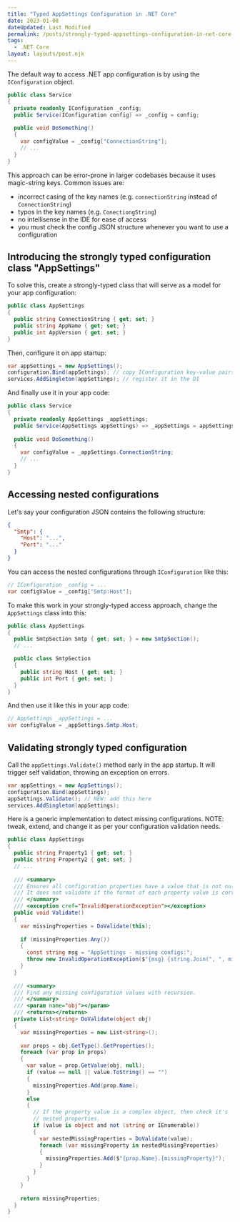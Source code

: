 ```yaml
---
title: "Typed AppSettings Configuration in .NET Core"
date: 2023-01-08
dateUpdated: Last Modified
permalink: /posts/strongly-typed-appsettings-configuration-in-net-core-with-validation/
tags:
  - .NET Core
layout: layouts/post.njk
---
```


The default way to access .NET app configuration is by using the `IConfiguration` object.

```csharp
public class Service
{
  private readonly IConfiguration _config;
  public Service(IConfiguration config) => _config = config;
  
  public void DoSomething()
  {
    var configValue = _config["ConnectionString"];
    // ...
  }
}
```

This approach can be error-prone in larger codebases because it uses magic-string keys. Common issues are:
- incorrect casing of the key names (e.g. `connectionString` instead of `ConnectionString`)
- typos in the key names (e.g. `ConectiongString`)
- no intellisense in the IDE for ease of access
- you must check the config JSON structure whenever you want to use a configuration

## Introducing the strongly typed configuration class "AppSettings"
To solve this, create a strongly-typed class that will serve as a model for your app configuration:
```csharp
public class AppSettings
{
  public string ConnectionString { get; set; }
  public string AppName { get; set; }
  public int AppVersion { get; set; }
}
```

Then, configure it on app startup:
```csharp
var appSettings = new AppSettings();
configuration.Bind(appSettings); // copy IConfiguration key-value pairs to appSettings
services.AddSingleton(appSettings); // register it in the DI
```

And finally use it in your app code:
```csharp
public class Service
{
  private readonly AppSettings _appSettings;
  public Service(AppSettings appSettings) => _appSettings = appSettings;
  
  public void DoSomething()
  {
    var configValue = _appSettings.ConnectionString;
    // ...
  }
}
```

## Accessing nested configurations
Let's say your configuration JSON contains the following structure:
```json
{
  "Smtp": {
    "Host": "...",
    "Port": "..."
  }
}
```

You can access the nested configurations through `IConfiguration` like this:
```csharp
// IConfiguration _config = ...
var configValue = _config["Smtp:Host"];
```

To make this work in your strongly-typed access approach, change the `AppSettings` class into this:
```csharp
public class AppSettings
{
  public SmtpSection Smtp { get; set; } = new SmtpSection();
  // ...

  public class SmtpSection
  {
    public string Host { get; set; }
    public int Port { get; set; }
  }
}
```

And then use it like this in your app code:
```csharp
// AppSettings _appSettings = ...
var configValue = _appSettings.Smtp.Host;
```

## Validating strongly typed configuration
Call the `appSettings.Validate()` method early in the app startup. It will trigger self validation, throwing an exception on errors.
```csharp
var appSettings = new AppSettings();
configuration.Bind(appSettings);
appSettings.Validate(); // NEW: add this here
services.AddSingleton(appSettings);
```

Here is a generic implementation to detect missing configurations. 
NOTE: tweak, extend, and change it as per your configuration validation needs.

```csharp
public class AppSettings
{
  public string Property1 { get; set; }
  public string Property2 { get; set; }
  // ...
  
  /// <summary>
  /// Ensures all configuration properties have a value that is not null and not empty.
  /// It does not validate if the format of each property value is correct. 
  /// </summary>
  /// <exception cref="InvalidOperationException"></exception>
  public void Validate()
  {
    var missingProperties = DoValidate(this);
  
    if (missingProperties.Any())
    {
      const string msg = "AppSettings - missing configs:";
      throw new InvalidOperationException($"{msg} {string.Join(", ", missingProperties)}");
    }
  }
  
  /// <summary>
  /// Find any missing configuration values with recursion.
  /// </summary>
  /// <param name="obj"></param>
  /// <returns></returns>
  private List<string> DoValidate(object obj)
  {
    var missingProperties = new List<string>();
  
    var props = obj.GetType().GetProperties();
    foreach (var prop in props)
    {
      var value = prop.GetValue(obj, null);
      if (value == null || value.ToString() == "")
      {
        missingProperties.Add(prop.Name);
      }
      else
      {
        // If the property value is a complex object, then check it's
        // nested properties. 
        if (value is object and not (string or IEnumerable))
        {
          var nestedMissingProperties = DoValidate(value);
          foreach (var missingProperty in nestedMissingProperties)
          {
            missingProperties.Add($"{prop.Name}.{missingProperty}");
          }
        }
      }
    }
  
    return missingProperties;
  }
}
```
